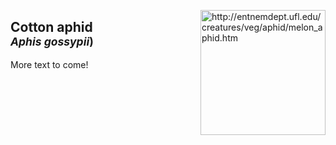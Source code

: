<img 
title="http://entnemdept.ufl.edu/creatures/veg/aphid/melon_aphid.htm"
src="http://entnemdept.ufl.edu/creatures/veg/aphid/melon_aphid02.jpg" 
height="200"
class="center"
align="right">

## Cotton aphid <br><sup>*Aphis gossypii*)</sup>

More text to come!
<!--stackedit_data:
eyJoaXN0b3J5IjpbLTIwMzY3Nzg3OCwxMDc3MDA4MjA1LC02MT
cyOTY5NTFdfQ==
-->